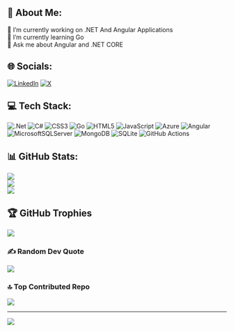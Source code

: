 ## 💫 About Me:
🔭 I’m currently working on .NET And Angular Applications<br>🌱 I’m currently learning Go<br>💬 Ask me about Angular and .NET CORE

## 🌐 Socials:
[![LinkedIn](https://img.shields.io/badge/LinkedIn-%230077B5.svg?logo=linkedin&logoColor=white)](https://linkedin.com/in/yassinebayoudh) [![X](https://img.shields.io/badge/X-black.svg?logo=X&logoColor=white)](https://x.com/Yassin_eBayoudh) 

## 💻 Tech Stack:
![.Net](https://img.shields.io/badge/.NET-5C2D91?style=for-the-badge&logo=.net&logoColor=white) ![C#](https://img.shields.io/badge/c%23-%23239120.svg?style=for-the-badge&logo=csharp&logoColor=white) ![CSS3](https://img.shields.io/badge/css3-%231572B6.svg?style=for-the-badge&logo=css3&logoColor=white) ![Go](https://img.shields.io/badge/go-%2300ADD8.svg?style=for-the-badge&logo=go&logoColor=white) ![HTML5](https://img.shields.io/badge/html5-%23E34F26.svg?style=for-the-badge&logo=html5&logoColor=white) ![JavaScript](https://img.shields.io/badge/javascript-%23323330.svg?style=for-the-badge&logo=javascript&logoColor=%23F7DF1E) ![Azure](https://img.shields.io/badge/azure-%230072C6.svg?style=for-the-badge&logo=microsoftazure&logoColor=white) ![Angular](https://img.shields.io/badge/angular-%23DD0031.svg?style=for-the-badge&logo=angular&logoColor=white) ![MicrosoftSQLServer](https://img.shields.io/badge/Microsoft%20SQL%20Server-CC2927?style=for-the-badge&logo=microsoft%20sql%20server&logoColor=white) ![MongoDB](https://img.shields.io/badge/MongoDB-%234ea94b.svg?style=for-the-badge&logo=mongodb&logoColor=white) ![SQLite](https://img.shields.io/badge/sqlite-%2307405e.svg?style=for-the-badge&logo=sqlite&logoColor=white) ![GitHub Actions](https://img.shields.io/badge/github%20actions-%232671E5.svg?style=for-the-badge&logo=githubactions&logoColor=white)
## 📊 GitHub Stats:
![](https://github-readme-stats.vercel.app/api?username=yassinebayoudh20&theme=darcula&hide_border=false&include_all_commits=false&count_private=false)<br/>
![](https://github-readme-streak-stats.herokuapp.com/?user=yassinebayoudh20&theme=darcula&hide_border=false)<br/>
![](https://github-readme-stats.vercel.app/api/top-langs/?username=yassinebayoudh20&theme=darcula&hide_border=false&include_all_commits=false&count_private=false&layout=compact)

## 🏆 GitHub Trophies
![](https://github-profile-trophy.vercel.app/?username=yassinebayoudh20&theme=radical&no-frame=false&no-bg=false&margin-w=4)

### ✍️ Random Dev Quote
![](https://quotes-github-readme.vercel.app/api?type=horizontal&theme=radical)

### 🔝 Top Contributed Repo
![](https://github-contributor-stats.vercel.app/api?username=yassinebayoudh20&limit=5&theme=dark&combine_all_yearly_contributions=true)

---
[![](https://visitcount.itsvg.in/api?id=yassinebayoudh20&icon=0&color=0)](https://visitcount.itsvg.in)
